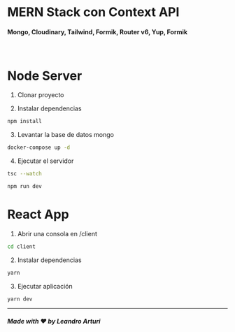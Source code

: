 # MERN Stack con Context API 

#### Mongo, Cloudinary, Tailwind, Formik, Router v6, Yup, Formik

<br>

# Node Server

1. Clonar proyecto

2. Instalar dependencias
```bash
npm install
```

3. Levantar la base de datos mongo

```bash
docker-compose up -d
```

4. Ejecutar el servidor

```bash
tsc --watch
```

```bash
npm run dev
```

# React App

1. Abrir una consola en /client

```bash
cd client
```

2. Instalar dependencias

```bash
yarn
```

3. Ejecutar aplicación

```bash
yarn dev
```

 ---

##### Made with ❤️ by Leandro Arturi
